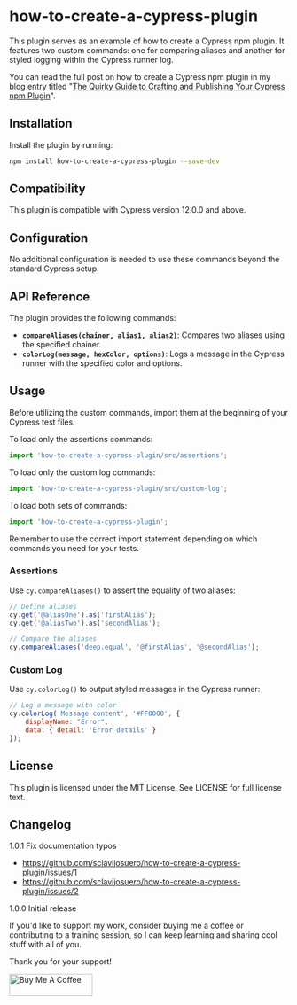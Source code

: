 # how-to-create-a-cypress-plugin

This plugin serves as an example of how to create a Cypress npm plugin. It features two custom commands: one for comparing aliases and another for styled logging within the Cypress runner log.

You can read the full post on how to create a Cypress npm plugin in my blog entry titled "[The Quirky Guide to Crafting and Publishing Your Cypress npm Plugin](https://dev.to/sebastianclavijo/the-quirky-guide-to-crafting-and-publishing-your-cypress-npm-plugin-2pii "The Quirky Guide to Crafting and Publishing Your Cypress npm Plugin")".

## Installation

Install the plugin by running:

```bash
npm install how-to-create-a-cypress-plugin --save-dev
```

## Compatibility

This plugin is compatible with Cypress version 12.0.0 and above.

## Configuration

No additional configuration is needed to use these commands beyond the standard Cypress setup.

## API Reference

The plugin provides the following commands:

- **`compareAliases(chainer, alias1, alias2)`**: Compares two aliases using the specified chainer.
- **`colorLog(message, hexColor, options)`**: Logs a message in the Cypress runner with the specified color and options.

## Usage

Before utilizing the custom commands, import them at the beginning of your Cypress test files.

To load only the assertions commands:
``` javascript
import 'how-to-create-a-cypress-plugin/src/assertions';
```

To load only the custom log commands:
``` javascript
import 'how-to-create-a-cypress-plugin/src/custom-log';
```

To load both sets of commands:
``` javascript
import 'how-to-create-a-cypress-plugin';
```

Remember to use the correct import statement depending on which commands you need for your tests.

### Assertions

Use `cy.compareAliases()` to assert the equality of two aliases:

``` javascript
// Define aliases
cy.get('@aliasOne').as('firstAlias');
cy.get('@aliasTwo').as('secondAlias');

// Compare the aliases
cy.compareAliases('deep.equal', '@firstAlias', '@secondAlias');
```

### Custom Log

Use `cy.colorLog()` to output styled messages in the Cypress runner:

``` javascript
// Log a message with color
cy.colorLog('Message content', '#FF0000', {
    displayName: "Error",
    data: { detail: 'Error details' }
});
```

## License

This plugin is licensed under the MIT License. See LICENSE for full license text.

## Changelog

1.0.1 Fix documentation typos
 - https://github.com/sclavijosuero/how-to-create-a-cypress-plugin/issues/1
 - https://github.com/sclavijosuero/how-to-create-a-cypress-plugin/issues/2

1.0.0 Initial release

If you'd like to support my work, consider buying me a coffee or contributing to a training session, so I can keep learning and sharing cool stuff with all of you.

Thank you for your support!

<a href="https://www.buymeacoffee.com/sclavijosuero" target="_blank"><img src="https://cdn.buymeacoffee.com/buttons/v2/default-yellow.png" alt="Buy Me A Coffee" style="height: 40px !important;width: 150px !important;" ></a>
